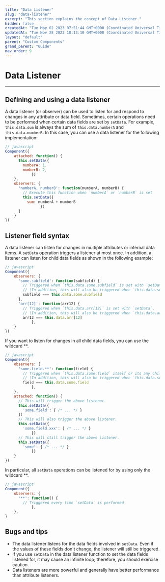 ```yaml
---
title: "Data Listener"
slug: "data-listener"
excerpt: "This section explains the concept of Data Listener."
hidden: false
createdAt: "Tue May 02 2023 07:51:44 GMT+0000 (Coordinated Universal Time)"
updatedAt: "Tue Nov 28 2023 10:13:10 GMT+0000 (Coordinated Universal Time)"
layout: "default"
parent: "Custom Components"
grand_parent: "Guide"
nav_order: 9
---
```

# Data Listener 
*** 
## Defining and using a data listener

A data listener (or observer) can be used to listen for and respond to changes in any attribute or data field. Sometimes, certain operations need to be performed when certain data fields are set by `setData`. For example, `this.data.sum` is always the sum of `this.data.numberA` and `this.data.numberB`. In this case, you can use a data listener for the following implementation:

```javascript
// javascript
Component({
    attached: function() {
      this.setData({
        numberA: 1,
        numberB: 2,
			}) 
    },
    observers: {
      'numberA, numberB': function(numberA, numberB) {
        // Execute this function when `numberA` or `numberB` is set
        this.setData({
          sum: numberA + numberB
				}) 
      }
	} 
})
```

## Listener field syntax

A data listener can listen for changes in multiple attributes or internal data items. A `setData` operation triggers a listener at most once. In addition, a listener can listen for child data fields as shown in the following example:

```javascript
// javascript
Component({
    observers: {
      'some.subfield': function(subfield) {
        // Triggered when `this.data.some.subfield` is set with `setData`.
        // (In addition, this will also be triggered when `this.data.some` is set with `setData`.)
        subfield === this.data.some.subfield
      },
      'arr[12]': function(arr12) {
        // Triggered when `this.data.arr[12]` is set with `setData`.
        // (In addition, this will also be triggered when `this.data.arr` is set with `setData`.)
        arr12 === this.data.arr[12]
			}, 
    }
})
```

If you want to listen for changes in all child data fields, you can use the wildcard \*\*.

```javascript
// javascript
Component({
    observers: {
      'some.field.**': function(field) {
        // Triggered when `this.data.some.field` itself or its any child data field is set with `setData`.
        // (In addition, this will also be triggered when `this.data.some` is set with `setData`.)
        field === this.data.some.field
			}, 
    },
    attached: function() {
      // This will trigger the above listener.
      this.setData({
        'some.field': { /* ... */ }
      })
      // This will also trigger the above listener.
      this.setData({
        'some.field.xxx': { /* ... */ }
			})
      // This will still trigger the above listener.
      this.setData({
        'some': { /* ... */ }
			}) 
    }
})
```

In particular, all `setData` operations can be listened for by using only the wildcard \*\*.

```javascript
// javascript
Component({
    observers: {
      '**': function() {
        // Triggered every time `setData` is performed
			}, 
    },
}
```

## Bugs and tips

- The data listener listens for the data fields involved in `setData`. Even if the values of these fields don't change, the listener will still be triggered.
- If you use `setData` in the data listener function to set the data fields listened for, it may cause an infinite loop; therefore, you should exercise caution.
- Data listeners are more powerful and generally have better performance than attribute listeners.

